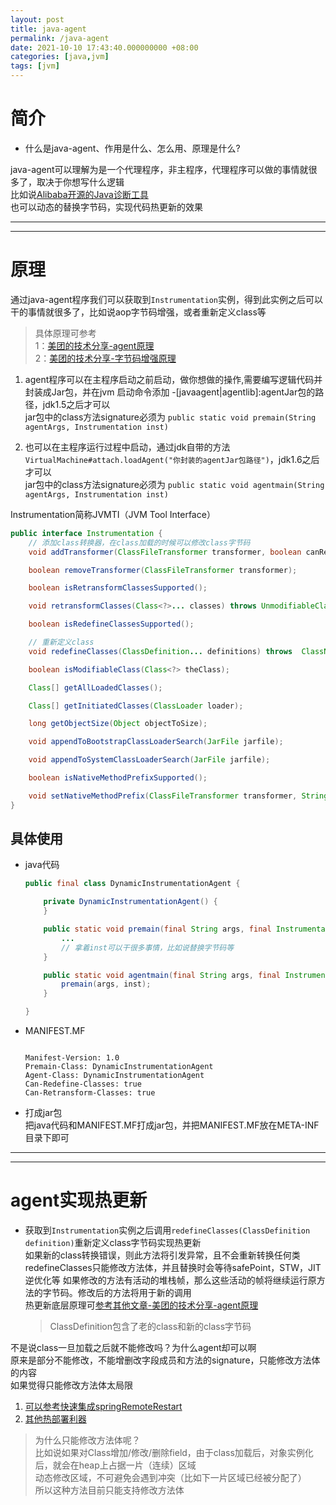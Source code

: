 ```yaml
---
layout: post
title: java-agent
permalink: /java-agent
date: 2021-10-10 17:43:40.000000000 +08:00
categories: [java,jvm]
tags: [jvm]
---
```


# 简介
* 什么是java-agent、作用是什么、怎么用、原理是什么? 

java-agent可以理解为是一个代理程序，非主程序，代理程序可以做的事情就很多了，取决于你想写什么逻辑  
比如说[Alibaba开源的Java诊断工具](https://arthas.aliyun.com/doc/)  
也可以动态的替换字节码，实现代码热更新的效果  

---
---

# 原理
通过java-agent程序我们可以获取到`Instrumentation`实例，得到此实例之后可以干的事情就很多了，比如说aop字节码增强，或者重新定义class等  
> 具体原理可参考   
> 1：[美团的技术分享-agent原理](https://tech.meituan.com/2019/11/07/java-dynamic-debugging-technology.html)  
> 2：[美团的技术分享-字节码增强原理](https://tech.meituan.com/2019/09/05/java-bytecode-enhancement.html)

1. agent程序可以在主程序启动之前启动，做你想做的操作,需要编写逻辑代码并封装成Jar包，并在jvm 启动命令添加 -\[javaagent|agentlib]:agentJar包的路径，jdk1.5之后才可以   
  jar包中的class方法signature必须为 `public static void premain(String agentArgs, Instrumentation inst)`

2. 也可以在主程序运行过程中启动，通过jdk自带的方法`VirtualMachine#attach.loadAgent("你封装的agentJar包路径")`，jdk1.6之后才可以  
  jar包中的class方法signature必须为 `public static void agentmain(String agentArgs, Instrumentation inst)`

Instrumentation简称JVMTI（JVM Tool Interface）  
```java
public interface Instrumentation {
    // 添加class转换器，在class加载的时候可以修改class字节码
    void addTransformer(ClassFileTransformer transformer, boolean canRetransform);

    boolean removeTransformer(ClassFileTransformer transformer);

    boolean isRetransformClassesSupported();

    void retransformClasses(Class<?>... classes) throws UnmodifiableClassException;

    boolean isRedefineClassesSupported();

    // 重新定义class
    void redefineClasses(ClassDefinition... definitions) throws  ClassNotFoundException, UnmodifiableClassException;

    boolean isModifiableClass(Class<?> theClass);

    Class[] getAllLoadedClasses();

    Class[] getInitiatedClasses(ClassLoader loader);

    long getObjectSize(Object objectToSize);

    void appendToBootstrapClassLoaderSearch(JarFile jarfile);

    void appendToSystemClassLoaderSearch(JarFile jarfile);

    boolean isNativeMethodPrefixSupported();

    void setNativeMethodPrefix(ClassFileTransformer transformer, String prefix);
}
```

## 具体使用  

* java代码  
  ```java
  public final class DynamicInstrumentationAgent {
  
      private DynamicInstrumentationAgent() {
      }
  
      public static void premain(final String args, final Instrumentation inst) throws Exception {
          ...
          // 拿着inst可以干很多事情，比如说替换字节码等
      }
  
      public static void agentmain(final String args, final Instrumentation inst) throws Exception {
          premain(args, inst);
      }
  
  }
  ```

* MANIFEST.MF  
  ```manifest
  
  Manifest-Version: 1.0
  Premain-Class: DynamicInstrumentationAgent
  Agent-Class: DynamicInstrumentationAgent
  Can-Redefine-Classes: true
  Can-Retransform-Classes: true
  
  ```

* 打成jar包  
把java代码和MANIFEST.MF打成jar包，并把MANIFEST.MF放在META-INF目录下即可


---
---

# agent实现热更新
* 获取到`Instrumentation`实例之后调用`redefineClasses(ClassDefinition definition)`重新定义class字节码实现热更新  
  如果新的class转换错误，则此方法将引发异常，且不会重新转换任何类  
  redefineClasses只能修改方法体，并且替换时会等待safePoint，STW，JIT逆优化等
  如果修改的方法有活动的堆栈帧，那么这些活动的帧将继续运行原方法的字节码。修改后的方法将用于新的调用  
  热更新底层原理可[参考其他文章-美团的技术分享-agent原理](https://tech.meituan.com/2019/11/07/java-dynamic-debugging-technology.html)  
  > ClassDefinition包含了老的class和新的class字节码



不是说class一旦加载之后就不能修改吗？为什么agent却可以啊  
原来是部分不能修改，不能增删改字段成员和方法的signature，只能修改方法体的内容  
如果觉得只能修改方法体太局限  
1. [可以参考快速集成springRemoteRestart](/解决springRemoteRestart不起作用#重新启动)  
2. [其他热部署利器](https://www.cnblogs.com/zyl2016/p/13666945.html)  

> 为什么只能修改方法体呢？  
> 比如说如果对Class增加/修改/删除field，由于class加载后，对象实例化后，就会在heap上占据一片（连续）区域  
> 动态修改区域，不可避免会遇到冲突（比如下一片区域已经被分配了）  
> 所以这种方法目前只能支持修改方法体
